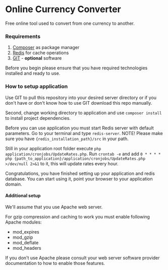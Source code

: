 # Online Currency Converter

Free online tool used to convert from one currency to another.

### Requirements

 1. [Composer](https://getcomposer.org/) as package manager
 2. [Redis](https://redis.io/) for cache operations
 3. [GIT](https://git-scm.com/) - **optional** software

Before you begin please ensure that you have required technologies installed and ready to use.

### How to setup application

Use GIT to pull this repository into your desired server directory or if you don't have or don't know how to use GIT download this repo manually.

Second, change working directory to application and use `composer install` to install project dependencies.

Before you can use application you must start Redis server with default parameters. 
Go to your terminal and type `redis-server`.    NOTE! Please make sure you have `{redis_installation_path}/src` in your path.

Still in your application root folder execute `php application/cronjobs/UpdateRates.php`.
Run `crontab -e` and add `0 * * * * php {path_to_application}/application/cronjobs/UpdateRates.php >/dev/null 2>&1` to it,
this will update rates every hour.

Congratulations, you have finished setting up your application and redis database.
You can start using it, point your browser to your application domain.

#### Additional setup

We'll assume that you use Apache web server.

For gzip compression and caching to work you must enable following Apache modules:
 - mod_expires
 - mod_gzip
 - mod_deflate
 - mod_headers

If you don't use Apache please consult your web server software provider documentation to how to enable those features.
  